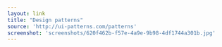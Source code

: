 ```yaml
---
layout: link
title: "Design patterns"
source: 'http://ui-patterns.com/patterns'
screenshot: 'screenshots/620f462b-f57e-4a9e-9b98-4df1744a301b.jpg'
---
```


